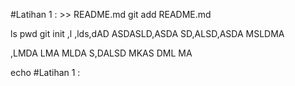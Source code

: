 #Latihan 1 : >> README.md
git add README.md

ls
pwd
git init
,l
,lds,dAD
ASDASLD,ASDA
SD,ALSD,ASDA
MSLDMA




,LMDA
LMA
MLDA
S,DALSD
MKAS
DML
MA


echo #Latihan 1 :
